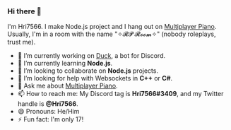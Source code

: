 ### Hi there 👋

I'm Hri7566. I make Node.js project and I hang out on [Multiplayer Piano](https://www.multiplayerpiano.com). Usually, I'm in a room with the name "✧𝓡𝓟 𝓡𝓸𝓸𝓶✧" (nobody roleplays, trust me).

- 🔭 I’m currently working on [Duck](https://github.com/Hri7566/duck), a bot for Discord.
- 🌱 I’m currently learning **Node.js**.
- 👯 I’m looking to collaborate on **Node.js** projects.
- 🤔 I’m looking for help with Websockets in **C++** or **C#**.
- 💬 Ask me about [Multiplayer Piano](https://www.multiplayerpiano.com).
- 📫 How to reach me: My Discord tag is **Hri7566#3409**, and my Twitter handle is **@Hri7566**.
- 😄 Pronouns: He/Him
- ⚡ Fun fact: I'm only 17!

<!--
**Hri7566/Hri7566** is a ✨ _special_ ✨ repository because its `README.md` (this file) appears on your GitHub profile.

Here are some ideas to get you started:

- 🔭 I’m currently working on ...
- 🌱 I’m currently learning ...
- 👯 I’m looking to collaborate on ...
- 🤔 I’m looking for help with ...
- 💬 Ask me about ...
- 📫 How to reach me: ...
- 😄 Pronouns: ...
- ⚡ Fun fact: ...
-->
